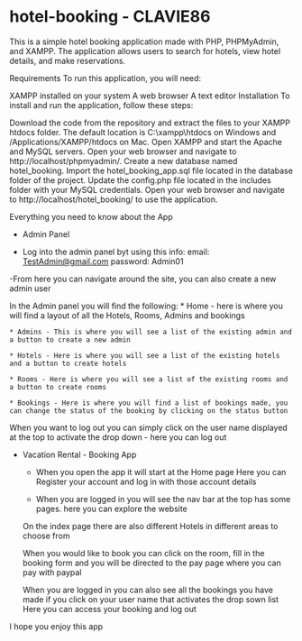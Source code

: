 # hotel-booking - CLAVIE86
 
This is a simple hotel booking application made with PHP, PHPMyAdmin, and XAMPP. The application allows users to search for hotels, view hotel details, and make reservations.

Requirements
To run this application, you will need:

XAMPP installed on your system
A web browser
A text editor
Installation
To install and run the application, follow these steps:

Download the code from the repository and extract the files to your XAMPP htdocs folder. The default location is C:\xampp\htdocs on Windows and /Applications/XAMPP/htdocs on Mac.
Open XAMPP and start the Apache and MySQL servers.
Open your web browser and navigate to http://localhost/phpmyadmin/.
Create a new database named hotel_booking.
Import the hotel_booking_app.sql file located in the database folder of the project.
Update the config.php file located in the includes folder with your MySQL credentials.
Open your web browser and navigate to http://localhost/hotel_booking/ to use the application.


Everything you need to know about the App

* Admin Panel
- Log into the admin panel byt using this info:
    email: TestAdmin@gmail.com
    password: Admin01

-From here you can navigate around the site, you can also create a new admin user

In the Admin panel you will find the following:
    * Home - here is where you will find a layout of all the Hotels, Rooms, Admins and bookings

    * Admins - This is where you will see a list of the existing admin and a button to create a new admin

    * Hotels - Here is where you will see a list of the existing hotels and a button to create hotels

    * Rooms - Here is where you will see a list of the existing rooms and a button to create rooms

    * Bookings - Here is where you will find a list of bookings made, you can change the status of the booking by clicking on the status button


When you want to log out you can simply click on the user name displayed at the top to activate the drop down - here you can log out



* Vacation Rental - Booking App

    - When you open the app it will start at the Home page
    Here you can Register your account and log in with those account details

    - When you are logged in you will see the nav bar at the top has some pages. here you can explore the website 

    On the index page there are also different Hotels in different areas to choose from

    When you would like to book you can click on the room, fill in the booking form and you will be directed to the pay page where you can pay with paypal

    When you are logged in you can also see all the bookings you have made if you click on your user name that activates the drop sown list
    Here you can access your booking and log out

I hope you enjoy this app



